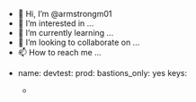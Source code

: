 - 👋 Hi, I’m @armstrongm01
- 👀 I’m interested in ...
- 🌱 I’m currently learning ...
- 💞️ I’m looking to collaborate on ...
- 📫 How to reach me ...

<!---
armstrongm01/armstrongm01 is a ✨ special ✨ repository because its `README.md` (this file) appears on your GitHub profile.
You can click the Preview link to take a look at your changes.
--->
- name: <First Name> <Last Name>
  devtest: <First Letter of First Name><Last Name>
  prod: <First Letter of First Name><Last Name>
  bastions_only: yes
  keys:
  - <YOUR SSH KEY>
